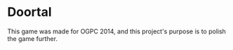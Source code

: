 Doortal
=======

This game was made for OGPC 2014, and this project's purpose is to polish the game further.
